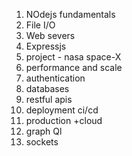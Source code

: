 1. NOdejs fundamentals
2. File I/O
3. Web severs 
4. Expressjs 
5. project - nasa space-X
6. performance and scale 
7. authentication 
8. databases 
9. restful apis
10. deployment ci/cd
11. production +cloud 
12. graph Ql
13. sockets 

